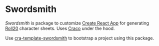 # Swordsmith

_Swordsmith_ is package to customize [Create React App](https://github.com/facebook/create-react-app) for generating [Roll20](https://roll20.net) character sheets. Uses [Craco](https://github.com/gsoft-inc/craco) under the hood.

Use [cra-template-swordsmith](https://github.com/adrianthewriter/cra-template-swordsmith) to bootstrap a project using this package.
